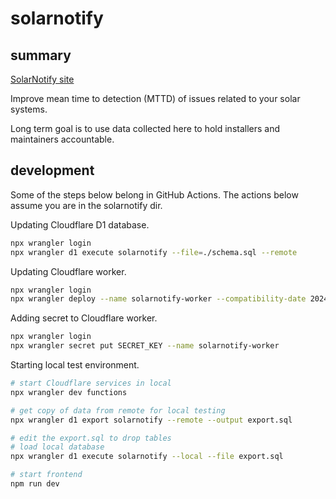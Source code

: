 # solarnotify

## summary

[SolarNotify site](https://solarnotify.com/)

Improve mean time to detection (MTTD) of issues related to your solar systems.

Long term goal is to use data collected here to hold installers and maintainers
accountable.

## development

Some of the steps below belong in GitHub Actions. The actions below assume you
are in the solarnotify dir.

Updating Cloudflare D1 database.

```bash
npx wrangler login
npx wrangler d1 execute solarnotify --file=./schema.sql --remote
```

Updating Cloudflare worker.

```bash
npx wrangler login
npx wrangler deploy --name solarnotify-worker --compatibility-date 2024-01-01 worker/index.js
```

Adding secret to Cloudflare worker.

```bash
npx wrangler login
npx wrangler secret put SECRET_KEY --name solarnotify-worker
```

Starting local test environment.

```bash
# start Cloudflare services in local
npx wrangler dev functions

# get copy of data from remote for local testing
npx wrangler d1 export solarnotify --remote --output export.sql

# edit the export.sql to drop tables
# load local database
npx wrangler d1 execute solarnotify --local --file export.sql

# start frontend
npm run dev
```
